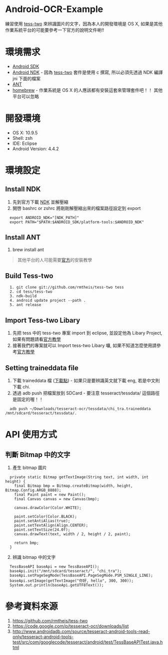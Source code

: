 Android-OCR-Example
===================

練習使用 [tess-two](https://github.com/rmtheis/tess-two) 來辨識圖片的文字，因為本人的開發環境是 OS X, 如果是其他作業系統平台的可能要參考一下官方的說明文件喲!!

# 環境需求
* [Android SDK](http://developer.android.com/sdk/index.html)
* [Android NDK](https://developer.android.com/tools/sdk/ndk/index.html) -  因為 [tess-two](https://github.com/rmtheis/tess-two) 套件是使用 c 撰寫, 所以必須先透過 NDK 編譯 jni 下面的檔案
* [ANT](http://ant.apache.org/)
* [homebrew](http://brew.sh/) - 作業系統是 OS X 的人應該都有安裝這套來管理套件吧！！ 其他平台可以忽略

# 開發環境
* OS X: 10.9.5
* Shell: zsh
* IDE: Eclipse
* Android Version: 4.4.2

# 環境設定
## Install NDK
1. 先到官方下載 [NDK](https://developer.android.com/tools/sdk/ndk/index.html) 並解壓縮
2. 開啓 bashrc or zshrc 將剛剛解壓縮出來的檔案路徑設定到 export
```
  export ANDROID_NDK="[NDK_PATH]"
  export PATH="$PATH:$ANDROID_SDK/platform-tools:$ANDROID_NDK"
```

## Install ANT
1. brew install ant
> 其他平台的人可能需要[官方](http://ant.apache.org/)的安裝教學

## Build Tess-two
```
  1. git clone git://github.com/rmtheis/tess-two tess
  2. cd tess/tess-two
  3. ndk-build
  4. android update project --path .
  5. ant release
```

## Import Tess-two Libary
1. 先把 tess 中的 tess-two 專案 import 到 eclipse, 並設定他為 Libary Project, 如果有問題請看[官方教學](http://developer.android.com/tools/projects/projects-eclipse.html#SettingUpLibraryProject)
2. 接著我們的專案就可以 Import tess-two Libary 囉, 如果不知道怎麼使用請參考[官方教學](http://developer.android.com/tools/projects/projects-eclipse.html#ReferencingLibraryProject)

## Setting traineddata file
1. 下載 traineddata 檔 ([下載點](https://code.google.com/p/tesseract-ocr/downloads/list)) - 如果只是要辨識英文就下載 eng, 若是中文則下載 chi.
2. 透過 adb push 把檔案放到 SDCard -  要注意 tesseract/tessdata/ 這個路徑是固定的喔！！
```
  adb push ~/Downloads/tesseract-ocr/tessdata/chi_tra.traineddata /mnt/sdcard/tesseract/tessdata/.
```


# API 使用方式
## 判斷 Bitmap 中的文字
1. 產生 bitmap 圖片
```
  private static Bitmap getTextImage(String text, int width, int height) {
    final Bitmap bmp = Bitmap.createBitmap(width, height, Bitmap.Config.ARGB_8888);
    final Paint paint = new Paint();
    final Canvas canvas = new Canvas(bmp);
    
    canvas.drawColor(Color.WHITE);
    
    paint.setColor(Color.BLACK);
    paint.setAntiAlias(true);
    paint.setTextAlign(Align.CENTER);
    paint.setTextSize(24.0f);
    canvas.drawText(text, width / 2, height / 2, paint);
    
    return bmp;
  }
```

2. 辨識 bitmap 中的文字
```
  TessBaseAPI baseApi = new TessBaseAPI();
  baseApi.init("/mnt/sdcard/tesseract/", "chi_tra");
  baseApi.setPageSegMode(TessBaseAPI.PageSegMode.PSM_SINGLE_LINE);
  baseApi.setImage(getTextImage("你好, hello", 300, 300));
  System.out.println(baseApi.getUTF8Text());
```

參考資料來源
=============
1. https://github.com/rmtheis/tess-two
2. https://code.google.com/p/tesseract-ocr/downloads/list
3. http://www.androidadb.com/source/tesseract-android-tools-read-only/tesseract-android-tools-test/src/com/googlecode/tesseract/android/test/TessBaseAPITest.java.html
